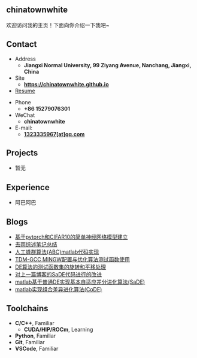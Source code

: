 ## chinatownwhite

欢迎访问我的主页！下面向你介绍一下我吧\~

<!-- .slide -->

## Contact

- Address
  - **Jiangxi Normal University, 99 Ziyang Avenue, Nanchang, Jiangxi, China**
- Site
  - **<https://chinatownwhite.github.io>**
- [Resume](https://resume.wu-kan.cn/index.pdf)

<!-- .slide vertical=true -->

- Phone
  - **+86 15279076301**
- WeChat
  - **chinatownwhite**
- E-mail:
  - **[1323335967[at]qq.com](mailto:1323335967@qq.com)**

<!-- .slide -->

## Projects

<!-- .slide vertical=true -->
 - 暂无
<!-- .slide -->

## Experience

 - 阿巴阿巴

<!-- .slide -->

## Blogs
- [基于pytorch和CIFAR10的简单神经网络模型建立](https://blog.csdn.net/m0_73388815/article/details/130310268?spm=1001.2014.3001.5501/)
- [去雨综述笔记总结](https://blog.csdn.net/m0_73388815/article/details/130309176?spm=1001.2014.3001.5501/)
- [人工蜂群算法(ABC)matlab代码实现](https://blog.csdn.net/m0_73388815/article/details/130086384?spm=1001.2014.3001.5501/)
- [TDM-GCC MINGW配置与优化算法测试函数使用](https://blog.csdn.net/m0_73388815/article/details/129865651?spm=1001.2014.3001.5501/)
- [DE算法的测试函数集的旋转和平移处理](https://blog.csdn.net/m0_73388815/article/details/129817066?spm=1001.2014.3001.5501/)
- [对上一篇博客的SaDE代码进行的改进](https://blog.csdn.net/m0_73388815/article/details/129816024?spm=1001.2014.3001.5501/)
- [matlab基于普通DE实现基本自适应差分进化算法(SaDE)](https://blog.csdn.net/m0_73388815/article/details/129652222?spm=1001.2014.3001.5501/)
- [matlab实现组合差异进化算法(CoDE)](https://blog.csdn.net/m0_73388815/article/details/129477783?spm=1001.2014.3001.5501/)

<!-- .slide vertical=true -->

## Toolchains

<!-- .slide vertical=true -->

- **C/C++**, Familiar
  - **CUDA/HIP/ROCm**, Learning
- **Python**, Familiar
- **Git**, Familiar
- **VSCode**, Familiar
